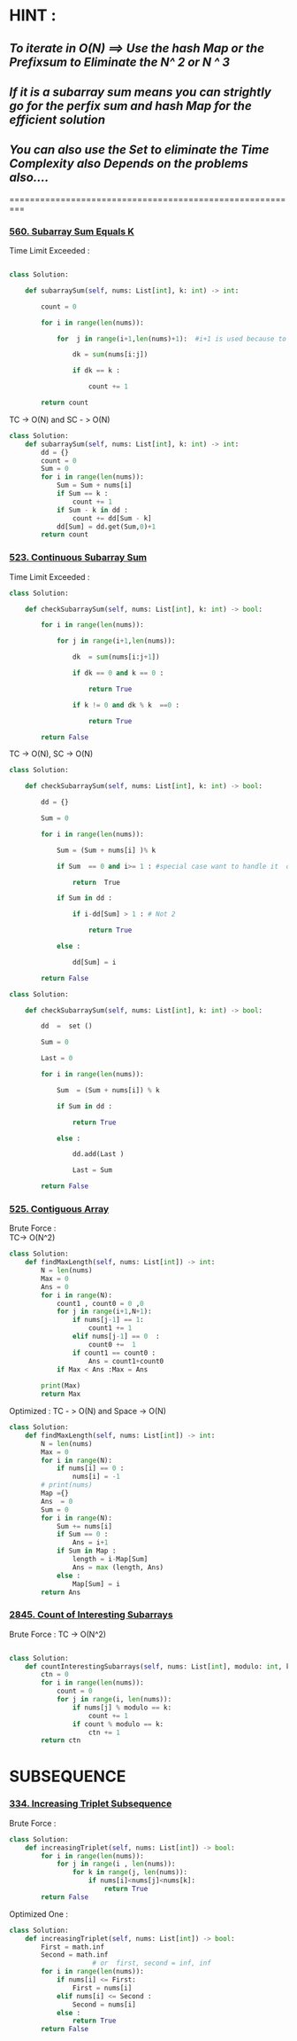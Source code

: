 # HINT : 

## *To iterate in O(N) ==> Use the hash Map or the Prefixsum to Eliminate the N^ 2 or N ^ 3*

## *If it is a subarray sum means you can strightly go for the perfix sum and hash Map for the efficient solution*

## *You can  also use the Set to eliminate the Time Complexity also Depends on the problems also....*

=========================================================

### [560. Subarray Sum Equals K](https://leetcode.com/problems/subarray-sum-equals-k/)


Time Limit Exceeded  : 


```python 

class Solution:

    def subarraySum(self, nums: List[int], k: int) -> int:

        count = 0

        for i in range(len(nums)):

            for  j in range(i+1,len(nums)+1):  #i+1 is used because to eliminate the empty subarray

                dk = sum(nums[i:j])

                if dk == k :

                    count += 1

        return count
```




TC -> O(N) and SC - > O(N)

```python 
class Solution:
    def subarraySum(self, nums: List[int], k: int) -> int:
        dd = {}
        count = 0 
        Sum = 0 
        for i in range(len(nums)):
            Sum = Sum + nums[i]
            if Sum == k :
                count += 1
            if Sum - k in dd :
                count += dd[Sum - k]
            dd[Sum] = dd.get(Sum,0)+1 
        return count    
```


### [523. Continuous Subarray Sum](https://leetcode.com/problems/continuous-subarray-sum/)

Time Limit Exceeded  : 

```python 
class Solution:

    def checkSubarraySum(self, nums: List[int], k: int) -> bool:

        for i in range(len(nums)):

            for j in range(i+1,len(nums)):

                dk  = sum(nums[i:j+1])

                if dk == 0 and k == 0 :

                    return True

                if k != 0 and dk % k  ==0 :

                    return True

        return False
```


TC -> O(N), SC -> O(N)

```python 
class Solution:

    def checkSubarraySum(self, nums: List[int], k: int) -> bool:

        dd = {}

        Sum = 0

        for i in range(len(nums)):

            Sum = (Sum + nums[i] )% k

            if Sum  == 0 and i>= 1 : #special case want to handle it  or otherwise inizitalized it in the dict starting itself

                return  True

            if Sum in dd :

                if i-dd[Sum] > 1 : # Not 2

                    return True

            else :

                dd[Sum] = i

        return False
```


```python 
class Solution:

    def checkSubarraySum(self, nums: List[int], k: int) -> bool:

        dd  =  set ()

        Sum = 0

        Last = 0

        for i in range(len(nums)):

            Sum  = (Sum + nums[i]) % k

            if Sum in dd :

                return True

            else :

                dd.add(Last )

                Last = Sum

        return False
```


### [525. Contiguous Array](https://leetcode.com/problems/contiguous-array/)

Brute Force :  
TC-> O(N^2)

```python 
class Solution:
    def findMaxLength(self, nums: List[int]) -> int:
        N = len(nums)
        Max = 0 
        Ans = 0 
        for i in range(N):
            count1 , count0 = 0 ,0
            for j in range(i+1,N+1):
                if nums[j-1] == 1:
                    count1 += 1 
                elif nums[j-1] == 0  :
                    count0 +=  1
                if count1 == count0 :
                    Ans = count1+count0
            if Max < Ans :Max = Ans
            
        print(Max)
        return Max 
```

Optimized : 
TC - > O(N) and Space -> O(N)

```python 
class Solution:
    def findMaxLength(self, nums: List[int]) -> int:
        N = len(nums)
        Max = 0 
        for i in range(N):
            if nums[i] == 0 :
                nums[i] = -1
        # print(nums)
        Map ={}
        Ans  = 0 
        Sum = 0 
        for i in range(N):
            Sum += nums[i]
            if Sum == 0 :
                Ans = i+1
            if Sum in Map :
                length = i-Map[Sum]
                Ans = max (length, Ans)
            else :
                Map[Sum] = i 
        return Ans 

```


### [2845. Count of Interesting Subarrays](https://leetcode.com/problems/count-of-interesting-subarrays/)

 Brute Force : TC -> O(N^2)
 
```python 

class Solution:
    def countInterestingSubarrays(self, nums: List[int], modulo: int, k: int) -> int:
        ctn = 0
        for i in range(len(nums)):
            count = 0
            for j in range(i, len(nums)):
                if nums[j] % modulo == k:
                    count += 1
                if count % modulo == k:
                    ctn += 1
        return ctn

```

# SUBSEQUENCE 


### [334. Increasing Triplet Subsequence](https://leetcode.com/problems/increasing-triplet-subsequence/)



Brute Force : 

```python 
class Solution:
    def increasingTriplet(self, nums: List[int]) -> bool:
        for i in range(len(nums)):
            for j in range(i , len(nums)):
                for k in range(j, len(nums)):
                    if nums[i]<nums[j]<nums[k]:
                        return True 
        return False 

```

Optimized One : 

```python 
class Solution:
    def increasingTriplet(self, nums: List[int]) -> bool:
        First = math.inf
        Second = math.inf
                     # or  first, second = inf, inf
        for i in range(len(nums)):
            if nums[i] <= First:
                First = nums[i]
            elif nums[i] <= Second :
                Second = nums[i]
            else :
                return True
        return False 
```
